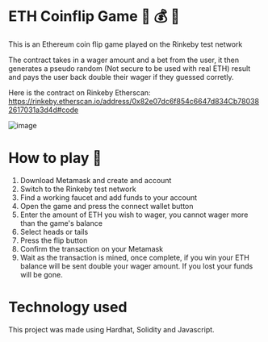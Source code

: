 # ETH Coinflip Game :gem: :moneybag: :money_with_wings:

This is an Ethereum coin flip game played on the Rinkeby test network

The contract takes in a wager amount and a bet from the user, it then generates a pseudo random (Not secure to be used with real ETH)
result and pays the user back double their wager if they guessed corretly. 

Here is the contract on Rinkeby Etherscan: https://rinkeby.etherscan.io/address/0x82e07dc6f854c6647d834Cb780382617031a3d4d#code

![image](https://user-images.githubusercontent.com/41972596/163691074-983c6f62-b510-45cc-b6d2-c8fea6abf35a.png)

# How to play :blue_book:

1. Download Metamask and create and account
2. Switch to the Rinkeby test network
3. Find a working faucet and add funds to your account
4. Open the game and press the connect wallet button
5. Enter the amount of ETH you wish to wager, you cannot wager more than the game's balance
6. Select heads or tails
7. Press the flip button
8. Confirm the transaction on your Metamask
9. Wait as the transaction is mined, once complete, if you win your ETH balance will be sent double your wager amount. If you lost your funds will be gone.

# Technology used

This project was made using Hardhat, Solidity and Javascript.
